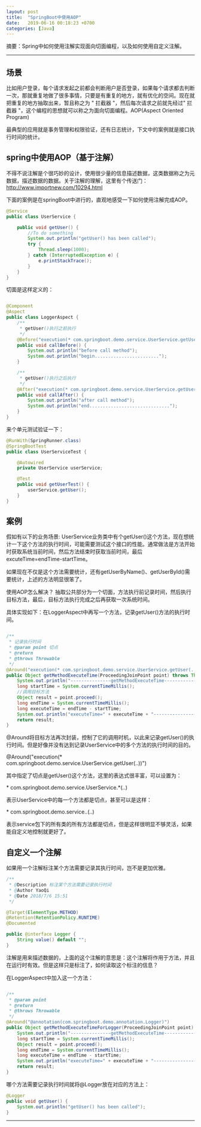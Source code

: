 ```yaml
---
layout: post
title:  "SpringBoot中使用AOP"
date:   2019-06-16 00:18:23 +0700
categories: [Java]
---
```


摘要：Spring中如何使用注解实现面向切面编程，以及如何使用自定义注解。

------

## 场景

比如用户登录，每个请求发起之前都会判断用户是否登录，如果每个请求都去判断一次，那就重复地做了很多事情，只要是有重复的地方，就有优化的空间。现在就把重复的地方抽取出来，暂且称之为 " 拦截器 "，然后每次请求之前就先经过" 拦截器 "，这个编程的思想就可以称之为面向切面编程。AOP(Aspect  Oriented Program)

最典型的应用就是事务管理和权限验证，还有日志统计，下文中的案例就是接口执行时间的统计。

## spring中使用AOP（基于注解）

不得不说注解是个很巧妙的设计，使用很少量的信息描述数据，这类数据称之为元数据，描述数据的数据。关于注解的理解，这里有个传送门：http://www.importnew.com/10294.html

下面的案例是在springBoot中进行的，直观地感受一下如何使用注解完成AOP。

``` java
@Service
public class UserService {

    public void getUser() {
		//To do something
        System.out.println("getUser() has been called");
        try {
            Thread.sleep(1000);
        } catch (InterruptedException e) {
            e.printStackTrace();
        }
    }
}
```

切面是这样定义的：

``` java

@Component
@Aspect
public class LoggerAspect {
    /**
     * getUser()执行之前执行
     */
    @Before("execution(* com.springboot.demo.service.UserService.getUser(..))")
    public void callBefore() {
        System.out.println("before call method");
        System.out.println("begin........................");
    }

    /**
     * getUser()执行之后执行
     */
    @After("execution(* com.springboot.demo.service.UserService.getUser(..))")
    public void callAfter() {
        System.out.println("after call method");
        System.out.println("end..............................");
    }
}

```


来个单元测试验证一下：

``` java
@RunWith(SpringRunner.class)
@SpringBootTest
public class UserServiceTest {

    @Autowired
    private UserService userService;

    @Test
    public void getUserTest() {
        userService.getUser();
    }
}
```

## 案例

假如有以下的业务场景: UserService业务类中有个getUser()这个方法，现在想统计一下这个方法的执行时间，可能需要测试这个接口的性能。通常做法是方法开始时获取系统当前时间，然后方法结束时获取当前时间，最后 excuteTime=endTime-startTime。

如果现在不仅是这个方法需要统计，还有getUserByName()、getUserById()需要统计，上述的方法明显很笨了。

使用AOP怎么解决？ 抽取公共部分为一个切面，方法执行前记录时间，然后执行目标方法，最后，目标方法执行完成之后再获取一次系统时间。

具体实现如下：在LoggerAspect中再写一个方法，记录getUser()方法的执行时间。

``` java

/**
 * 记录执行时间
 * @param point 切点
 * @return
 * @throws Throwable
 */
@Around("execution(* com.springboot.demo.service.UserService.getUser(..))")
public Object getMethodExecuteTime(ProceedingJoinPoint point) throws Throwable {
    System.out.println("---------------getMethodExecuteTime------------------");
    long startTime = System.currentTimeMillis();
	//调用目标方法
    Object result = point.proceed();
    long endTime = System.currentTimeMillis();
    long executeTime = endTime - startTime;
    System.out.println("executeTime=" + executeTime + "------------------");
    return result;
}
```

@Around将目标方法再次封装，控制了它的调用时机，以此来记录getUser()的执行时间。但是好像并没有达到记录UserService中的多个方法的执行时间的目的。

@Around("execution(* com.springboot.demo.service.UserService.getUser(..))")

其中指定了切点是getUser()这个方法，这里的表达式很丰富，可以设置为：

\*  com.springboot.demo.service.UserService.*(..)

表示UserService中的每一个方法都是切点，甚至可以是这样：

\*  com.springboot.demo.service.*.*(..)

表示service包下的所有类的所有方法都是切点，但是这样很明显不够灵活，如果能自定义地控制就更好了。

## 自定义一个注解

如果用一个注解标注某个方法需要记录其执行时间，岂不是更加优雅。

``` java
/**
 * @Description 标注某个方法需要记录执行时间
 * @Author YaoQi
 * @Date 2018/7/6 15:51
 */

@Target(ElementType.METHOD)
@Retention(RetentionPolicy.RUNTIME)
@Documented

public @interface Logger {
    String value() default "";
}

```
注解是用来描述数据的，上面的这个注解的意思是：这个注解将作用于方法，并且在运行时有效。但是这样只是标注了，如何读取这个标注的信息？

在LoggerAspect中加入这一个方法：

``` java

/**
 * @param point
 * @return
 * @throws Throwable
 */
@Around("@annotation(com.springboot.demo.annotation.Logger)")
public Object getMethodExecuteTimeForLogger(ProceedingJoinPoint point) throws Throwable {
    System.out.println("---------------getMethodExecuteTime------------------");
    long startTime = System.currentTimeMillis();
    Object result = point.proceed();
    long endTime = System.currentTimeMillis();
    long executeTime = endTime - startTime;
    System.out.println("executeTime=" + executeTime + "------------------");
    return result;
}

```

哪个方法需要记录执行时间就将@Logger放在对应的方法上：

``` java
@Logger
public void getUser() {
    System.out.println("getUser() has been called");
}
```

------

